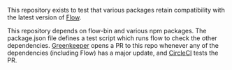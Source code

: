 This repository exists to test that various packages retain compatibility with
the latest version of [Flow](https://flow.org/).

This repository depends on flow-bin and various npm packages. The package.json
file defines a test script which runs flow to check the other dependencies.
[Greenkeeper](https://greenkeeper.io/) opens a PR to this repo whenever any of
the dependencies (including Flow) has a major update, and
[CircleCI](https://circleci.com/) tests the PR.

